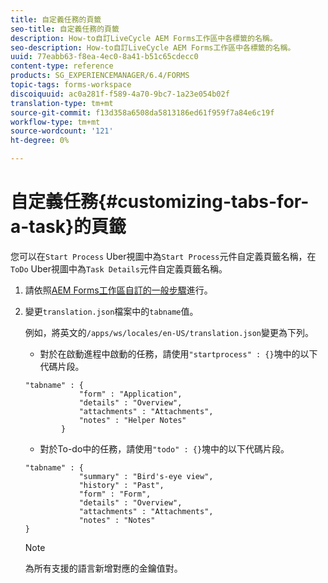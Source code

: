 ```yaml
---
title: 自定義任務的頁籤
seo-title: 自定義任務的頁籤
description: How-to自訂LiveCycle AEM Forms工作區中各標籤的名稱。
seo-description: How-to自訂LiveCycle AEM Forms工作區中各標籤的名稱。
uuid: 77eabb63-f8ea-4ec0-8a41-b51c65cdecc0
content-type: reference
products: SG_EXPERIENCEMANAGER/6.4/FORMS
topic-tags: forms-workspace
discoiquuid: ac0a281f-f589-4a70-9bc7-1a23e054b02f
translation-type: tm+mt
source-git-commit: f13d358a6508da5813186ed61f959f7a84e6c19f
workflow-type: tm+mt
source-wordcount: '121'
ht-degree: 0%

---
```



# 自定義任務{#customizing-tabs-for-a-task}的頁籤

您可以在`Start Process` Uber視圖中為`Start Process`元件自定義頁籤名稱，在`ToDo` Uber視圖中為`Task Details`元件自定義頁籤名稱。

1. 請依照[AEM Forms工作區自訂的一般步驟](/help/forms/using/generic-steps-html-workspace-customization.md)進行。
1. 變更`translation.json`檔案中的`tabname`值。

   例如，將英文的`/apps/ws/locales/en-US/translation.json`變更為下列。

   * 對於在啟動進程中啟動的任務，請使用`"startprocess" : {}`塊中的以下代碼片段。

   ```
   "tabname" : {
               "form" : "Application",
               "details" : "Overview",
               "attachments" : "Attachments",
               "notes" : "Helper Notes"
           }
   ```

   * 對於To-do中的任務，請使用`"todo" : {}`塊中的以下代碼片段。

   ```
   "tabname" : {
               "summary" : "Bird's-eye view",
               "history" : "Past",
               "form" : "Form",
               "details" : "Overview",
               "attachments" : "Attachments",
               "notes" : "Notes"
   }
   ```

   >[!NOTE]
   >
   >為所有支援的語言新增對應的金鑰值對。
